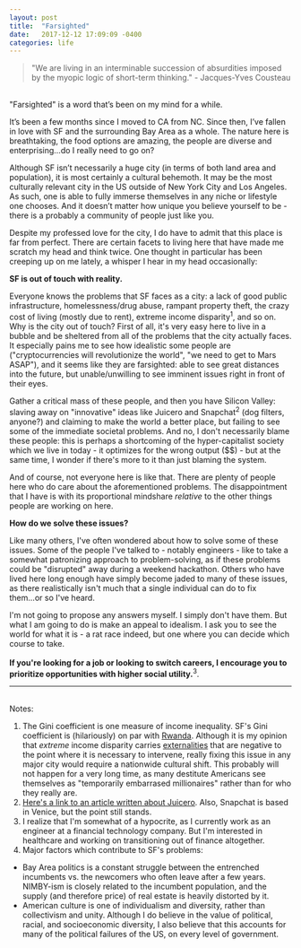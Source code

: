 ```yaml
---
layout: post
title:  "Farsighted"
date:   2017-12-12 17:09:09 -0400
categories: life
---
```


>"We are living in an interminable succession of absurdities imposed by the myopic logic of short-term thinking." - Jacques-Yves Cousteau

<br>
"Farsighted" is a word that’s been on my mind for a while. 

It’s been a few months since I moved to CA from NC. Since then, I’ve fallen in love with SF and the surrounding Bay Area as a whole. The nature here is breathtaking, the food options are amazing, the people are diverse and enterprising...do I really need to go on?

Although SF isn’t necessarily a huge city (in terms of both land area and population), it is most certainly a cultural behemoth. It may be the most culturally relevant city in the US outside of New York City and Los Angeles. As such, one is able to fully immerse themselves in any niche or lifestyle one chooses. And it doesn’t matter how unique you believe yourself to be - there is a probably a community of people just like you. 

Despite my professed love for the city, I do have to admit that this place is far from perfect. There are certain facets to living here that have made me scratch my head and think twice. One thought in particular has been creeping up on me lately, a whisper I hear in my head occasionally: 

<b>SF is out of touch with reality. </b>

Everyone knows the problems that SF faces as a city: a lack of good public infrastructure, homelessness/drug abuse, rampant property theft, the crazy cost of living (mostly due to rent), extreme income disparity<sup>1</sup>, and so on. Why is the city out of touch? First of all, it's very easy here to live in a bubble and be sheltered from all of the problems that the city actually faces. It especially pains me to see how idealistic some people are ("cryptocurrencies will revolutionize the world", "we need to get to Mars ASAP"), and it seems like they are farsighted: able to see great distances into the future, but unable/unwilling to see imminent issues right in front of their eyes. 

Gather a critical mass of these people, and then you have Silicon Valley: slaving away on "innovative" ideas like Juicero and Snapchat<sup>2</sup> (dog filters, anyone?) and claiming to make the world a better place, but failing to see some of the immediate societal problems. And no, I don't necessarily blame these people: this is perhaps a shortcoming of the hyper-capitalist society which we live in today - it optimizes for the wrong output ($$) - but at the same time, I wonder if there's more to it than just blaming the system. 

And of course, not everyone here is like that. There are plenty of people here who do care about the aforementioned problems. The disappointment that I have is with its proportional mindshare <i>relative</i> to the other things people are working on here. 

<b>How do we solve these issues? </b>

Like many others, I've often wondered about how to solve some of these issues. Some of the people I've talked to - notably engineers - like to take a somewhat patronizing approach to problem-solving, as if these problems could be "disrupted" away during a weekend hackathon. Others who have lived here long enough have simply become jaded to many of these issues, as there realistically isn't much that a single individual can do to fix them...or so I've heard.

I'm not going to propose any answers myself. I simply don't have them. But what I am going to do is make an appeal to idealism. I ask you to see the world for what it is - a rat race indeed, but one where you can decide which course to take. <br><br>
<b>If you're looking for a job or looking to switch careers, I encourage you to prioritize opportunities with higher social utility.</b><sup>3</sup>. 


---
<br>
Notes: 

1. The Gini coefficient is one measure of income inequality. SF's Gini coefficient is (hilariously) on par with <a href='http://www.sfgate.com/bayarea/article/Income-inequality-on-par-with-developing-nations-5486434.php'>Rwanda</a>. Although it is my opinion that <i>extreme</i> income disparity carries <a href='https://en.wikipedia.org/wiki/Externality#Negative'>externalities</a> that are negative to the point where it is necessary to intervene, really fixing this issue in any major city would require a nationwide cultural shift. This probably will not happen for a very long time, as many destitute Americans see themselves as "temporarily embarrased millionaires" rather than for who they really are.
2. <a href='https://www.theverge.com/2017/4/19/15357340/juicero-juicer-not-actually-necessary-for-juicing'>Here's a link to an article written about Juicero</a>. Also, Snapchat is based in Venice, but the point still stands.
3. I realize that I'm somewhat of a hypocrite, as I currently work as an engineer at a financial technology company. But I'm interested in healthcare and working on transitioning out of finance altogether. 
4. Major factors which contribute to SF's problems:<br>
- Bay Area politics is a constant struggle between the entrenched incumbents vs. the newcomers who often leave after a few years. NIMBY-ism is closely related to the incumbent population, and the supply (and therefore price) of real estate is heavily distorted by it. <br>
- American culture is one of individualism and diversity, rather than collectivism and unity. Although I do believe in the value of political, racial, and socioeconomic diversity, I also believe that this accounts for many of the political failures of the US, on every level of government. <br>


